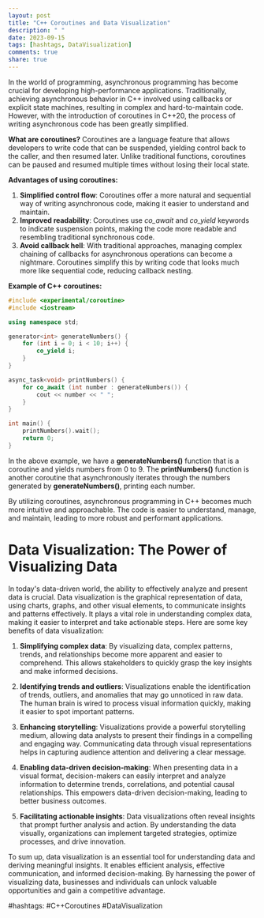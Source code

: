 ```yaml
---
layout: post
title: "C++ Coroutines and Data Visualization"
description: " "
date: 2023-09-15
tags: [hashtags, DataVisualization]
comments: true
share: true
---
```


In the world of programming, asynchronous programming has become crucial for developing high-performance applications. Traditionally, achieving asynchronous behavior in C++ involved using callbacks or explicit state machines, resulting in complex and hard-to-maintain code. However, with the introduction of coroutines in C++20, the process of writing asynchronous code has been greatly simplified.

**What are coroutines?**
Coroutines are a language feature that allows developers to write code that can be suspended, yielding control back to the caller, and then resumed later. Unlike traditional functions, coroutines can be paused and resumed multiple times without losing their local state. 

**Advantages of using coroutines:**
1. **Simplified control flow**: Coroutines offer a more natural and sequential way of writing asynchronous code, making it easier to understand and maintain.
2. **Improved readability**: Coroutines use *co_await* and *co_yield* keywords to indicate suspension points, making the code more readable and resembling traditional synchronous code.
3. **Avoid callback hell**: With traditional approaches, managing complex chaining of callbacks for asynchronous operations can become a nightmare. Coroutines simplify this by writing code that looks much more like sequential code, reducing callback nesting.

**Example of C++ coroutines:**

```cpp
#include <experimental/coroutine>
#include <iostream>

using namespace std;

generator<int> generateNumbers() {
    for (int i = 0; i < 10; i++) {
        co_yield i;
    }
}

async_task<void> printNumbers() {
    for co_await (int number : generateNumbers()) {
        cout << number << " ";
    }
}

int main() {
    printNumbers().wait();
    return 0;
}
```

In the above example, we have a **generateNumbers()** function that is a coroutine and yields numbers from 0 to 9. The **printNumbers()** function is another coroutine that asynchronously iterates through the numbers generated by **generateNumbers()**, printing each number.

By utilizing coroutines, asynchronous programming in C++ becomes much more intuitive and approachable. The code is easier to understand, manage, and maintain, leading to more robust and performant applications.

# Data Visualization: The Power of Visualizing Data

In today's data-driven world, the ability to effectively analyze and present data is crucial. Data visualization is the graphical representation of data, using charts, graphs, and other visual elements, to communicate insights and patterns effectively. It plays a vital role in understanding complex data, making it easier to interpret and take actionable steps. Here are some key benefits of data visualization:

1. **Simplifying complex data**: By visualizing data, complex patterns, trends, and relationships become more apparent and easier to comprehend. This allows stakeholders to quickly grasp the key insights and make informed decisions.

2. **Identifying trends and outliers**: Visualizations enable the identification of trends, outliers, and anomalies that may go unnoticed in raw data. The human brain is wired to process visual information quickly, making it easier to spot important patterns.

3. **Enhancing storytelling**: Visualizations provide a powerful storytelling medium, allowing data analysts to present their findings in a compelling and engaging way. Communicating data through visual representations helps in capturing audience attention and delivering a clear message.

4. **Enabling data-driven decision-making**: When presenting data in a visual format, decision-makers can easily interpret and analyze information to determine trends, correlations, and potential causal relationships. This empowers data-driven decision-making, leading to better business outcomes.

5. **Facilitating actionable insights**: Data visualizations often reveal insights that prompt further analysis and action. By understanding the data visually, organizations can implement targeted strategies, optimize processes, and drive innovation.

To sum up, data visualization is an essential tool for understanding data and deriving meaningful insights. It enables efficient analysis, effective communication, and informed decision-making. By harnessing the power of visualizing data, businesses and individuals can unlock valuable opportunities and gain a competitive advantage.

#hashtags: #C++Coroutines #DataVisualization